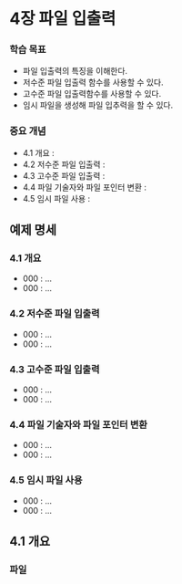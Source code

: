 # 4장 파일 입출력
### 학습 목표
* 파일 입출력의 특징을 이해한다.
* 저수준 파일 입출력 함수를 사용할 수 있다.
* 고수준 파일 입출력함수를 사용할 수 있다.
* 임시 파일을 생성해 파일 입추력을 할 수 있다.
### 중요 개념
* 4.1 개요 : 
* 4.2 저수준 파일 입출력 : 
* 4.3 고수준 파일 입출력 : 
* 4.4 파일 기술자와 파일 포인터 변환 : 
* 4.5 임시 파일 사용 : 

## 예제 명세
### 4.1 개요
* 000 : ...
* 000 : ...
### 4.2 저수준 파일 입출력
* 000 : ...
* 000 : ...
### 4.3 고수준 파일 입출력
* 000 : ...
* 000 : ...
### 4.4 파일 기술자와 파일 포인터 변환
* 000 : ...
* 000 : ...
### 4.5 임시 파일 사용
* 000 : ...
* 000 : ...

## 4.1 개요
### 파일